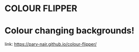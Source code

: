 # COLOUR FLIPPER


# Colour changing backgrounds!


link: https://parv-nair.github.io/colour-flipper/

